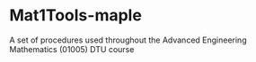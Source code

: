 # Mat1Tools-maple
A set of procedures used throughout the Advanced Engineering Mathematics (01005) DTU course 

